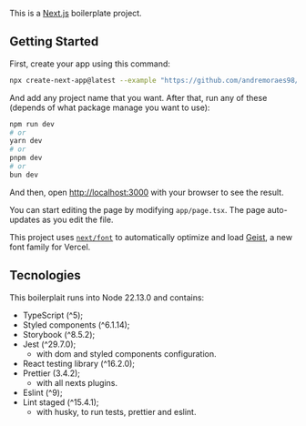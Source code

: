 This is a [Next.js](https://nextjs.org) boilerplate project.

## Getting Started

First, create your app using this command:

```bash
npx create-next-app@latest --example "https://github.com/andremoraes98/next-boilerplate" [your-project-name]
```

And add any project name that you want. After that, run any of these (depends of what package manage you want to use):

```bash
npm run dev
# or
yarn dev
# or
pnpm dev
# or
bun dev
```

And then, open [http://localhost:3000](http://localhost:3000) with your browser to see the result.

You can start editing the page by modifying `app/page.tsx`. The page auto-updates as you edit the file.

This project uses [`next/font`](https://nextjs.org/docs/app/building-your-application/optimizing/fonts) to automatically optimize and load [Geist](https://vercel.com/font), a new font family for Vercel.

## Tecnologies

This boilerplait runs into Node 22.13.0 and contains:

- TypeScript (^5);
- Styled components (^6.1.14);
- Storybook (^8.5.2);
- Jest (^29.7.0);
  - with dom and styled components configuration.
- React testing library (^16.2.0);
- Prettier (3.4.2);
  - with all nexts plugins.
- Eslint (^9);
- Lint staged (^15.4.1);
  - with husky, to run tests, prettier and eslint.
